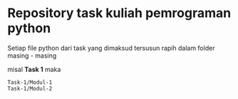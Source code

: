 # Repository task kuliah pemrograman python
Setiap file python dari task yang dimaksud tersusun rapih dalam folder masing - masing

misal **Task 1** maka

```
Task-1/Modul-1
Task-1/Modul-2
